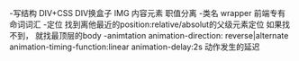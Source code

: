 -写结构
 DIV+CSS DIV换盒子
 IMG 内容元素
 职值分离
-类名 wrapper 前端专有命词词汇
-定位
 找到离他最近的position:relative/absolut的父级元素定位
 如果找不到， 就找最顶层的body
 -animtation
  animation-direction: reverse|alternate
  animation-timing-function:linear
  animation-delay:2s   动作发生的延迟